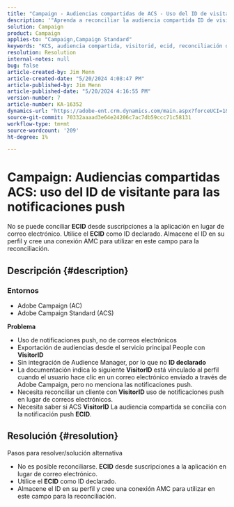 ```yaml
---
title: "Campaign - Audiencias compartidas de ACS - Uso del ID de visitante para las notificaciones push"
description: '"Aprenda a reconciliar la audiencia compartida ID de visitante de Adobe Campaign Standard (ACS) con las notificaciones push".'
solution: Campaign
product: Campaign
applies-to: "Campaign,Campaign Standard"
keywords: "KCS, audiencia compartida, visitorid, ecid, reconciliación de perfiles, notificaciones push, Adobe Campaign Standard, ACS, resolución de problemas, Adobe Campaign, AC"
resolution: Resolution
internal-notes: null
bug: false
article-created-by: Jim Menn
article-created-date: "5/20/2024 4:08:47 PM"
article-published-by: Jim Menn
article-published-date: "5/20/2024 4:16:55 PM"
version-number: 7
article-number: KA-16352
dynamics-url: "https://adobe-ent.crm.dynamics.com/main.aspx?forceUCI=1&pagetype=entityrecord&etn=knowledgearticle&id=387f5b3b-c316-ef11-9f8a-6045bd006268"
source-git-commit: 70332aaaad3e64e24206c7ac7db59ccc71c58131
workflow-type: tm+mt
source-wordcount: '209'
ht-degree: 1%

---
```


# Campaign: Audiencias compartidas ACS: uso del ID de visitante para las notificaciones push


No se puede conciliar <b>ECID</b> desde suscripciones a la aplicación en lugar de correo electrónico. Utilice el <b>ECID</b> como ID declarado. Almacene el ID en su perfil y cree una conexión AMC para utilizar en este campo para la reconciliación.

## Descripción {#description}


### <b>Entornos</b>

- Adobe Campaign (AC)
- Adobe Campaign Standard (ACS)


<b>Problema</b>

- Uso de notificaciones push, no de correos electrónicos
- Exportación de audiencias desde el servicio principal People con <b>VisitorID</b>
- Sin integración de Audience Manager, por lo que no <b>ID declarado</b>
- La documentación indica lo siguiente <b>VisitorID</b> está vinculado al perfil cuando el usuario hace clic en un correo electrónico enviado a través de Adobe Campaign, pero no menciona las notificaciones push.
- Necesita reconciliar un cliente con <b>VisitorID</b> uso de notificaciones push en lugar de correos electrónicos.
- Necesita saber si ACS <b>VisitorID</b> La audiencia compartida se concilia con la notificación push <b>ECID</b>.







## Resolución {#resolution}


Pasos para resolver/solución alternativa

- No es posible reconciliarse. <b>ECID</b> desde suscripciones a la aplicación en lugar de correo electrónico.
- Utilice el <b>ECID</b> como ID declarado.
- Almacene el ID en su perfil y cree una conexión AMC para utilizar en este campo para la reconciliación.



